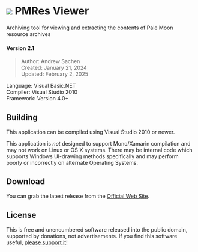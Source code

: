 # ![](https://realityripple.com/Software/Applications/PMResView/favicon-32x32.png) PMRes Viewer
Archiving tool for viewing and extracting the contents of Pale Moon resource archives

#### Version 2.1
> Author: Andrew Sachen  
> Created: January 21, 2024  
> Updated: February 2, 2025  

Language: Visual Basic.NET  
Compiler: Visual Studio 2010  
Framework: Version 4.0+

## Building
This application can be compiled using Visual Studio 2010 or newer.

This application is *not* designed to support Mono/Xamarin compilation and may not work on Linux or OS X systems. There may be internal code which supports Windows UI-drawing methods specifically and may perform poorly or incorrectly on alternate Operating Systems.

## Download
You can grab the latest release from the [Official Web Site](https://realityripple.com/Software/Applications/PMResView/).

## License
This is free and unencumbered software released into the public domain, supported by donations, not advertisements. If you find this software useful, [please support it](https://realityripple.com/donate.php?itm=PMResView)!
